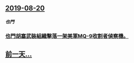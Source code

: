 ## [2019-08-20](/zh/news/2019/08/20/index.md)

##### 也門
### [也門胡塞武裝組織擊落一架美軍MQ-9收割者偵察機。 ](/zh/news/2019/08/20/也門胡塞武裝組織擊落一架美軍MQ-9收割者偵察機.md)
## [前一天...](/zh/news/2019/08/17/index.md)

